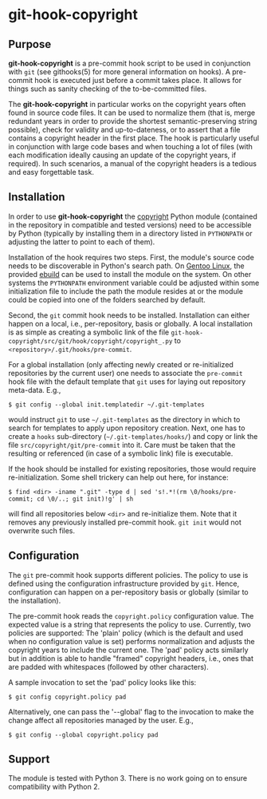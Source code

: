 git-hook-copyright
==================


Purpose
-------

**git-hook-copyright** is a pre-commit hook script to be used in
conjunction with ``git`` (see githooks(5) for more general information
on hooks). A pre-commit hook is executed just before a commit takes
place. It allows for things such as sanity checking of the
to-be-committed files.

The **git-hook-copyright** in particular works on the copyright years
often found in source code files. It can be used to normalize them (that
is, merge redundant years in order to provide the shortest
semantic-preserving string possible), check for validity and
up-to-dateness, or to assert that a file contains a copyright header in
the first place. The hook is particularly useful in conjunction with
large code bases and when touching a lot of files (with each
modification ideally causing an update of the copyright years, if
required). In such scenarios, a manual of the copyright headers is a
tedious and easy forgettable task.


Installation
------------

In order to use **git-hook-copyright** the
[copyright](https://github.com/d-e-s-o/copyright) Python module
(contained in the repository in compatible and tested versions) need to
be accessible by Python (typically by installing them in a directory
listed in ``PYTHONPATH`` or adjusting the latter to point to each of
them).

Installation of the hook requires two steps. First, the module's source
code needs to be discoverable in Python's search path. On [Gentoo
Linux](https://www.gentoo.org/), the provided
[ebuild](https://github.com/d-e-s-o/git-hook-copyright-ebuild) can be
used to install the module on the system. On other systems the
``PYTHONPATH`` environment variable could be adjusted within some
initialization file to include the path the module resides at or the
module could be copied into one of the folders searched by default.

Second, the ``git`` commit hook needs to be installed. Installation can
either happen on a local, i.e., per-repository, basis or globally. A
local installation is as simple as creating a symbolic link of the file
``git-hook-copyright/src/git/hook/copyright/copyright_.py`` to
``<repository>/.git/hooks/pre-commit``.

For a global installation (only affecting newly created or
re-initialized repositories by the current user) one needs to associate
the ``pre-commit`` hook file with the default template that ``git`` uses
for laying out repository meta-data. E.g.,

``$ git config --global init.templatedir ~/.git-templates``

would instruct ``git`` to use ``~/.git-templates`` as the directory in
which to search for templates to apply upon repository creation. Next,
one has to create a ``hooks`` sub-directory (``~/.git-templates/hooks/``)
and copy or link the file ``src/copyright/git/pre-commit`` into it. Care
must be taken that the resulting or referenced (in case of a symbolic
link) file is executable.

If the hook should be installed for existing repositories, those would
require re-initialization. Some shell trickery can help out here, for
instance:

``$ find <dir> -iname ".git" -type d | sed 's!.*!(rm \0/hooks/pre-commit; cd \0/..; git init)!g' | sh``

will find all repositories below ``<dir>`` and re-initialize them. Note
that it removes any previously installed pre-commit hook. ``git init``
would not overwrite such files.


Configuration
-------------

The ``git`` pre-commit hook supports different policies. The policy to
use is defined using the configuration infrastructure provided by
``git``. Hence, configuration can happen on a per-repository basis or
globally (similar to the installation).

The pre-commit hook reads the ``copyright.policy`` configuration value.
The expected value is a string that represents the policy to use.
Currently, two policies are supported: The 'plain' policy (which is the
default and used when no configuration value is set) performs
normalization and adjusts the copyright years to include the current
one. The 'pad' policy acts similarly but in addition is able to handle
"framed" copyright headers, i.e., ones that are padded with whitespaces
(followed by other characters).

A sample invocation to set the 'pad' policy looks like this:

``$ git config copyright.policy pad``

Alternatively, one can pass the '--global' flag to the invocation to
make the change affect all repositories managed by the user. E.g.,

``$ git config --global copyright.policy pad``


Support
-------

The module is tested with Python 3. There is no work going on to
ensure compatibility with Python 2.
